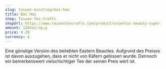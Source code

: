 ```yaml
---
slug: taiwan-einstieg/bai-hao
title: Bai Hao
shop: Taiwan Tea Crafts
shopUrl: https://www.taiwanteacrafts.com/product/oriental-beauty-superior-grade-oolong-tea
amount: 12&hairsp;g
price: 0.29
currency: $
---
```

Eine günstige Version des beliebten Eastern Beauties. Aufgrund des Preises ist davon auszugehen, dass er nicht von Käfern gebissen wurde. Dennoch ein bemerkenswert vielschichtiger Tee der seinen Preis wert ist.